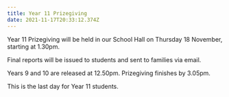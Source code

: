 ```yaml
---
title: Year 11 Prizegiving
date: 2021-11-17T20:33:12.374Z
---
```

Year 11 Prizegiving will be held in our School Hall on Thursday 18 November, starting at 1.30pm.   

Final reports will be issued to students and sent to families via email.  

Years 9 and 10 are released at 12.50pm. Prizegiving finishes by 3.05pm.

This is the last day for Year 11 students.


